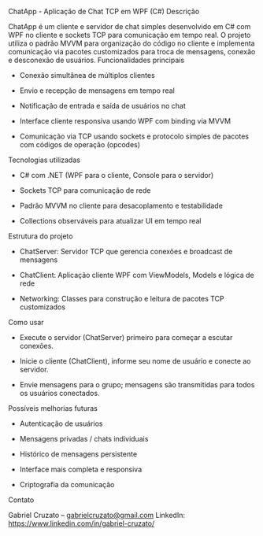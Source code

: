 ChatApp - Aplicação de Chat TCP em WPF (C#)
Descrição

ChatApp é um cliente e servidor de chat simples desenvolvido em C# com WPF no cliente e sockets TCP para comunicação em tempo real. O projeto utiliza o padrão MVVM para organização do código no cliente e implementa comunicação via pacotes customizados para troca de mensagens, conexão e desconexão de usuários.
Funcionalidades principais

  - Conexão simultânea de múltiplos clientes

  - Envio e recepção de mensagens em tempo real

  - Notificação de entrada e saída de usuários no chat

  - Interface cliente responsiva usando WPF com binding via MVVM

  - Comunicação via TCP usando sockets e protocolo simples de pacotes com códigos de operação (opcodes)

Tecnologias utilizadas

  - C# com .NET (WPF para o cliente, Console para o servidor)

  - Sockets TCP para comunicação de rede

   - Padrão MVVM no cliente para desacoplamento e testabilidade

   - Collections observáveis para atualizar UI em tempo real

Estrutura do projeto

   - ChatServer: Servidor TCP que gerencia conexões e broadcast de mensagens

   - ChatClient: Aplicação cliente WPF com ViewModels, Models e lógica de rede

   - Networking: Classes para construção e leitura de pacotes TCP customizados

Como usar

   - Execute o servidor (ChatServer) primeiro para começar a escutar conexões.

   - Inicie o cliente (ChatClient), informe seu nome de usuário e conecte ao servidor.

   - Envie mensagens para o grupo; mensagens são transmitidas para todos os usuários conectados.

Possíveis melhorias futuras

   - Autenticação de usuários

   - Mensagens privadas / chats individuais

   - Histórico de mensagens persistente

   - Interface mais completa e responsiva

   - Criptografia da comunicação

Contato

Gabriel Cruzato – gabrielcruzato@gmail.com
LinkedIn: https://www.linkedin.com/in/gabriel-cruzato/
